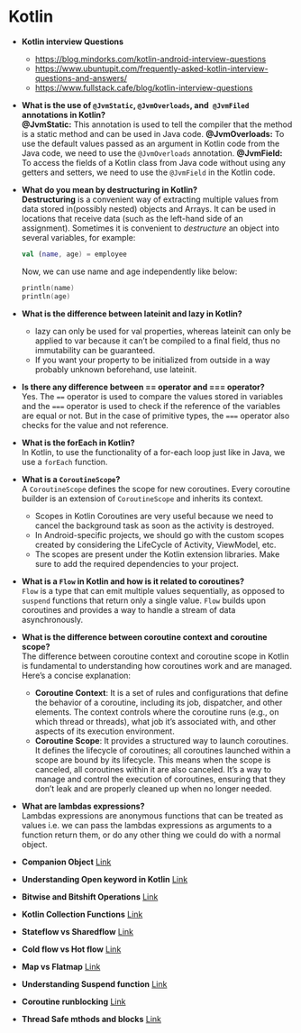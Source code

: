 # Kotlin


* **Kotlin interview Questions**
   - https://blog.mindorks.com/kotlin-android-interview-questions
   - https://www.ubuntupit.com/frequently-asked-kotlin-interview-questions-and-answers/
   - https://www.fullstack.cafe/blog/kotlin-interview-questions

* **What is the use of `@JvmStatic`, `@JvmOverloads`, and` @JvmFiled` annotations in Kotlin?**<br>
   **@JvmStatic:** This annotation is used to tell the compiler that the method is a static method and can be used in Java code.
   **@JvmOverloads:** To use the default values passed as an argument in Kotlin code from the Java code, we need to use the `@JvmOverloads` annotation.
   **@JvmField:** To access the fields of a Kotlin class from Java code without using any getters and setters, we need to use the `@JvmField` in the Kotlin code.

* **What do you mean by destructuring in Kotlin?**<br>
    **Destructuring** is a convenient way of extracting multiple values from data stored in(possibly nested) objects and Arrays. It can be used in locations that receive data (such as the left-hand side of an assignment). Sometimes it is convenient to *destructure* an object into several variables, for example:
    ```kotlin
    val (name, age) = employee
    ```

    Now, we can use name and age independently like below:
    ```kotlin
    println(name)
    println(age)

* **What is the difference between lateinit and lazy in Kotlin?**<br>
    - lazy can only be used for val properties, whereas lateinit can only be applied to var because it can’t be compiled to a final field, thus no immutability can be guaranteed.
    - If you want your property to be initialized from outside in a way probably unknown beforehand, use lateinit.

* **Is there any difference between == operator and === operator?**<br>
    Yes. The `==` operator is used to compare the values stored in variables and the `===` operator is used to check if the reference of the variables are equal or not. But in the case of primitive types, the `===` operator also checks for the value and not reference.

* **What is the forEach in Kotlin?**<br>
    In Kotlin, to use the functionality of a for-each loop just like in Java, we use a `forEach` function.

* **What is a `CoroutineScope`?**<br>
    A `CoroutineScope` defines the scope for new coroutines. Every coroutine builder is an extension of `CoroutineScope` and inherits its context.
    - Scopes in Kotlin Coroutines are very useful because we need to cancel the background task as soon as the activity is destroyed.
    - In Android-specific projects, we should go with the custom scopes created by considering the LifeCycle of Activity, ViewModel, etc.
    - The scopes are present under the Kotlin extension libraries. Make sure to add the required dependencies to your project.

* **What is a `Flow` in Kotlin and how is it related to coroutines?**<br>
    `Flow` is a type that can emit multiple values sequentially, as opposed to `suspend` functions that return only a single value. `Flow` builds upon coroutines and provides a way to handle a stream of data asynchronously.

* **What is the difference between coroutine context and coroutine scope?**<br>
    The difference between coroutine context and coroutine scope in Kotlin is fundamental to understanding how coroutines work and are managed. Here’s a concise explanation:
    - **Coroutine Context**: It is a set of rules and configurations that define the behavior of a coroutine, including its job, dispatcher, and other elements. The context controls where the coroutine runs (e.g., on which thread or threads), what job it’s associated with, and other aspects of its execution environment.
    - **Coroutine Scope**: It provides a structured way to launch coroutines. It defines the lifecycle of coroutines; all coroutines launched within a scope are bound by its lifecycle. This means when the scope is canceled, all coroutines within it are also canceled. It’s a way to manage and control the execution of coroutines, ensuring that they don’t leak and are properly cleaned up when no longer needed.

* **What are lambdas expressions?**<br>
    Lambdas expressions are anonymous functions that can be treated as values i.e. we can pass the lambdas expressions as arguments to a function return them, or do any other thing we could do with a normal object.

* **Companion Object** [Link](https://blog.mindorks.com/what-is-the-equivalent-of-java-static-methods-in-kotlin/)

* **Understanding Open keyword in Kotlin** [Link](https://blog.mindorks.com/understanding-open-keyword-in-kotlin)

* **Bitwise and Bitshift Operations** [Link](https://www.programiz.com/kotlin-programming/bitwise)

* **Kotlin Collection Functions** [Link](https://blog.mindorks.com/kotlin-collection-functions)

* **Stateflow vs Sharedflow** [Link](https://outcomeschool.com/blog/stateflow-and-sharedflow)

* **Cold flow vs Hot flow** [Link](https://outcomeschool.com/blog/cold-flow-vs-hot-flow)

* **Map vs Flatmap** [Link](https://www.linkedin.com/feed/update/urn:li:activity:6770786744422998017/)
 
* **Understanding Suspend function** [Link](https://medium.com/mobile-app-development-publication/understanding-suspend-function-of-coroutines-de26b070c5ed)

* **Coroutine runblocking** [Link](https://www.geeksforgeeks.org/runblocking-in-kotlin-coroutines-with-example)

* **Thread Safe mthods and blocks** [Link](https://proandroiddev.com/synchronization-and-thread-safety-techniques-in-java-and-kotlin-f63506370e6d) </br>

